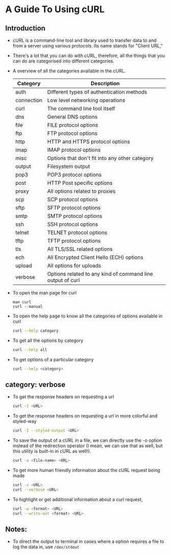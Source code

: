 # A Guide To Using cURL
## Introduction
+ cURL is a command-line tool and library used to transfer data to and from a server using various protocols. Its name stands for "Client URL,"
+ There's a lot that you can do with cURL, therefore, all the things that you can do are categorised into different categories.
+ A overview of all the categories available in the cURL.

    |Category | Description |
    |---------| ----------- |
    |auth |        Different types of authentication methods |
    |connection |  Low level networking operations |
    |curl |        The command line tool itself |
    |dns |         General DNS options |
    |file |        FILE protocol options |
    |ftp |         FTP protocol options |
    |http |        HTTP and HTTPS protocol options |
    |imap |        IMAP protocol options |
    |misc |        Options that don't fit into any other category |
    |output |      Filesystem output |
    |pop3 |        POP3 protocol options |
    |post |        HTTP Post specific options |
    |proxy |       All options related to proxies |
    |scp |         SCP protocol options |
    |sftp |        SFTP protocol options |
    |smtp |        SMTP protocol options |
    |ssh |         SSH protocol options |
    |telnet |      TELNET protocol options |
    |tftp |        TFTP protocol options |
    |tls |         All TLS/SSL related options |
    |ech |         All Encrypted Client Hello (ECH) options |
    |upload |      All options for uploads |
    |verbose |     Options related to any kind of command line output of curl |


+ To open the man page for curl
    ```
    man curl
    curl --manual
    ```

+ To open the help page to know all the categories of options available in curl
    ```bash
    curl --help category
    ```

+ To get all the options by category
    ```bash
    curl --help all
    ```

+ To get options of a particular category
    ```bash
    curl --help <category>
    ```

## category: verbose
+ To get the response headers on requesting a url
    ```bash
    curl -I <URL>
    ```
+ To get the response headers on requesting a url in more colorful and styled-way
    ```bash
    curl -I --styled-output <URL>
    ```

+ To save the output of a cURL in a file, we can directly use the -o option instead of the redirection operator (I mean, we can use that as well, but this utility is built-in in cURL as well!).
    ```bash
    curl -o <file-name> <URL>
    ```

+ To get more human friendly information about the cURL request being made
    ```bash
    curl -v <URL>
    curl --verbose <URL>
    ```

+ To highlight or get additional information about a curl request,
    ```bash
    curl -w <format> <URL>
    curl --write-out <format> <URL>
    ```

## Notes:
+ To direct the output to terminal in cases where a option requires a file to log the data in, use `/dev/stdout`
